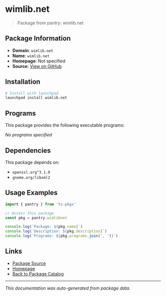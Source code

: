 # wimlib.net

> Package from pantry: wimlib.net

## Package Information

- **Domain**: `wimlib.net`
- **Name**: `wimlib.net`
- **Homepage**: Not specified
- **Source**: [View on GitHub](https://github.com/pkgxdev/pantry/tree/main/projects/wimlib.net/package.yml)

## Installation

```bash
# Install with launchpad
launchpad install wimlib.net
```

## Programs

This package provides the following executable programs:

*No programs specified*

## Dependencies

This package depends on:

- `openssl.org^3.1.0`
- `gnome.org/libxml2`

## Usage Examples

```typescript
import { pantry } from 'ts-pkgx'

// Access this package
const pkg = pantry.wimlibnet

console.log(`Package: ${pkg.name}`)
console.log(`Description: ${pkg.description}`)
console.log(`Programs: ${pkg.programs.join(', ')}`)
```

## Links

- [Package Source](https://github.com/pkgxdev/pantry/tree/main/projects/wimlib.net/package.yml)
- [Homepage](#)
- [Back to Package Catalog](../package-catalog.md)

---

*This documentation was auto-generated from package data.*
